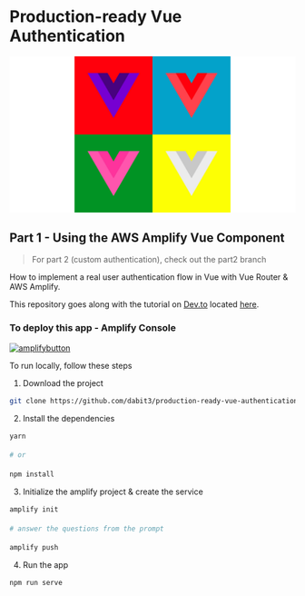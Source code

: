 # Production-ready Vue Authentication

![](vuecolors.jpg)

## Part 1 - Using the AWS Amplify Vue Component

> For part 2 (custom authentication), check out the part2 branch

How to implement a real user authentication flow in Vue with Vue Router & AWS Amplify.

This repository goes along with the tutorial on [Dev.to](https://dev.to/) located [here](https://dev.to/dabit3/how-to-build-production-ready-vue-authentication-23mk).

### To deploy this app - Amplify Console

[![amplifybutton](https://oneclick.amplifyapp.com/button.svg)](https://console.aws.amazon.com/amplify/home#/deploy?repo=https://github.com/username/repository)

To run locally, follow these steps

1. Download the project

```sh
git clone https://github.com/dabit3/production-ready-vue-authentication.git
```

2. Install the dependencies
```sh
yarn

# or

npm install
```

3. Initialize the amplify project & create the service

```sh
amplify init

# answer the questions from the prompt

amplify push
```

4. Run the app

```sh
npm run serve
```

